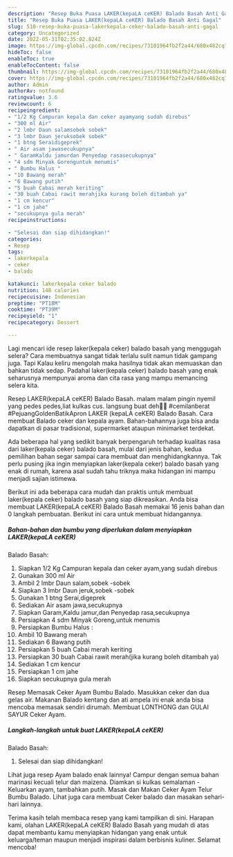 ```yaml
---
description: "Resep Buka Puasa LAKER(kepaLA ceKER) Balado Basah Anti Gagal"
title: "Resep Buka Puasa LAKER(kepaLA ceKER) Balado Basah Anti Gagal"
slug: 510-resep-buka-puasa-lakerkepala-ceker-balado-basah-anti-gagal
category: Uncategorized
date: 2022-05-31T02:35:02.824Z
image: https://img-global.cpcdn.com/recipes/73101964fb2f2a44/680x482cq70/lakerkepala-ceker-balado-basah-foto-resep-utama.jpg
hideToc: false
enableToc: true
enableTocContent: false
thumbnail: https://img-global.cpcdn.com/recipes/73101964fb2f2a44/680x482cq70/lakerkepala-ceker-balado-basah-foto-resep-utama.jpg
cover: https://img-global.cpcdn.com/recipes/73101964fb2f2a44/680x482cq70/lakerkepala-ceker-balado-basah-foto-resep-utama.jpg
author: Admin
authorAv: notfound
ratingvalue: 3.6
reviewcount: 6
recipeingredient:
- "1/2 Kg Campuran kepala dan ceker ayamyang sudah direbus"
- "300 ml Air"
- "2 lmbr Daun salamsobek sobek"
- "3 lmbr Daun jeruksobek sobek"
- "1 btng Seraidigeprek"
- " Air asam jawasecukupnya"
- " GaramKaldu jamurdan Penyedap rasasecukupnya"
- "4 sdm Minyak Gorenguntuk menumis"
- " Bumbu Halus "
- "10 Bawang merah"
- "6 Bawang putih"
- "5 buah Cabai merah keriting"
- "30 buah Cabai rawit merahjika kurang boleh ditambah ya"
- "1 cm kencur"
- "1 cm jahe"
- "secukupnya gula merah"
recipeinstructions:

- "Selesai dan siap dihidangkan!"
categories:
- Resep
tags:
- lakerkepala
- ceker
- balado

katakunci: lakerkepala ceker balado 
nutrition: 148 calories
recipecuisine: Indonesian
preptime: "PT18M"
cooktime: "PT39M"
recipeyield: "1"
recipecategory: Dessert

---
```



Lagi mencari ide resep laker(kepala ceker)
balado basah yang menggugah selera? Cara membuatnya sangat tidak terlalu sulit namun tidak gampang juga. Tapi Kalau keliru mengolah maka hasilnya tidak akan memuaskan dan bahkan tidak sedap. Padahal laker(kepala ceker)
balado basah yang enak seharusnya mempunyai aroma dan cita rasa yang mampu memancing selera kita.


Resep LAKER(kepaLA ceKER) Balado Basah. malam malam pingin nyemil yang pedes pedes,liat kulkas cus. langsung buat deh👩‍🍳 #cemilanberat #PejuangGoldenBatikApron LAKER (kepaLA ceKER) Balado Basah. Cara membuat Balado ceker dan kepala ayam. Bahan-bahannya juga bisa anda dapatkan di pasar tradisional, supermarket ataupun minimarket terdekat.

Ada beberapa hal yang sedikit banyak berpengaruh terhadap kualitas rasa dari laker(kepala ceker)
balado basah, mulai dari jenis bahan, kedua pemilihan bahan segar sampai cara membuat dan menghidangkannya. Tak perlu pusing jika ingin menyiapkan laker(kepala ceker)
balado basah yang enak di rumah, karena asal sudah tahu triknya maka hidangan ini mampu menjadi sajian istimewa.


Berikut ini ada beberapa cara mudah dan praktis untuk membuat laker(kepala ceker)
balado basah yang siap dikreasikan. Anda bisa membuat LAKER(kepaLA ceKER)
Balado Basah memakai 16 jenis bahan dan 0 langkah pembuatan. Berikut ini cara untuk membuat hidangannya.

<!--inarticleads1-->

##### Bahan-bahan dan bumbu yang diperlukan dalam menyiapkan LAKER(kepaLA ceKER)
Balado Basah:

1. Siapkan 1/2 Kg Campuran kepala dan ceker ayam,yang sudah direbus
1. Gunakan 300 ml Air
1. Ambil 2 lmbr Daun salam,sobek -sobek
1. Siapkan 3 lmbr Daun jeruk,sobek -sobek
1. Gunakan 1 btng Serai,digeprek
1. Sediakan  Air asam jawa,secukupnya
1. Siapkan  Garam,Kaldu jamur,dan Penyedap rasa,secukupnya
1. Persiapkan 4 sdm Minyak Goreng,untuk menumis
1. Persiapkan  Bumbu Halus :
1. Ambil 10 Bawang merah
1. Sediakan 6 Bawang putih
1. Persiapkan 5 buah Cabai merah keriting
1. Persiapkan 30 buah Cabai rawit merah(jika kurang boleh ditambah ya)
1. Sediakan 1 cm kencur
1. Persiapkan 1 cm jahe
1. Siapkan secukupnya gula merah


Resep Memasak Ceker Ayam Bumbu Balado. Masukkan ceker dan dua gelas air. Makanan Balado kentang dan ati ampela ini enak anda bisa mencoba memasak sendiri dirumah. Membuat LONTHONG dan GULAI SAYUR Ceker Ayam. 

<!--inarticleads2-->

##### Langkah-langkah untuk buat LAKER(kepaLA ceKER)
Balado Basah:


1. Selesai dan siap dihidangkan!

Lihat juga resep Ayam balado enak lainnya! Campur dengan semua bahan marinasi kecuali telur dan maizena. Diamkan si kulkas semalaman - Keluarkan ayam, tambahkan putih. Masak dan Makan Ceker Ayam Telur Bumbu Balado. Lihat juga cara membuat Ceker balado dan masakan sehari-hari lainnya. 

Terima kasih telah membaca resep yang kami tampilkan di sini. Harapan kami, olahan LAKER(kepaLA ceKER)
Balado Basah yang mudah di atas dapat membantu kamu menyiapkan hidangan yang enak untuk keluarga/teman maupun menjadi inspirasi dalam berbisnis kuliner. Selamat mencoba!

